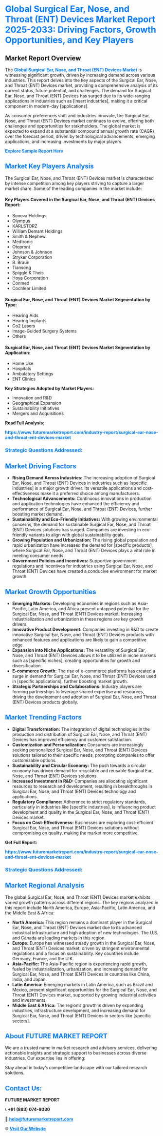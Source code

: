 <h1 style="color: #007BFF;">Global Surgical Ear, Nose, and Throat (ENT) Devices Market Report 2025-2033: Driving Factors, Growth Opportunities, and Key Players</h1>

<section id="overview">
<h2>Market Report Overview</h2>
<p>The <a href="https://www.futuremarketreport.com/industry-report/surgical-ear-nose-and-throat-ent-devices-market" style="color: #007BFF; text-decoration: none;"><strong>Global Surgical Ear, Nose, and Throat (ENT) Devices Market</strong></a> is witnessing significant growth, driven by increasing demand across various industries. This report delves into the key aspects of the Surgical Ear, Nose, and Throat (ENT) Devices market, providing a comprehensive analysis of its current status, future potential, and challenges. The demand for Surgical Ear, Nose, and Throat (ENT) Devices has surged due to its wide-ranging applications in industries such as [insert industries], making it a critical component in modern-day [applications].</p>
<p>As consumer preferences shift and industries innovate, the Surgical Ear, Nose, and Throat (ENT) Devices market continues to evolve, offering both challenges and opportunities for stakeholders. The global market is expected to expand at a substantial compound annual growth rate (CAGR) over the forecast period, driven by technological advancements, emerging applications, and increasing investments by major players.</p>
</section>

<section id="overview">
<p><a href="https://www.futuremarketreport.com/request-sample/reportId=77705" style="color: #007BFF; text-decoration: none;"><strong>Explore Sample Report Here</strong></a></p>
</section>

<section id="key-players">
<h2 style="color: #007BFF;">Market Key Players Analysis</h2>
<p>The Surgical Ear, Nose, and Throat (ENT) Devices market is characterized by intense competition among key players striving to capture a larger market share. Some of the leading companies in the market include:</p>
<h4>Key Players Covered in the Surgical Ear, Nose, and Throat (ENT) Devices Report:</h4>
<ul><li>Sonova Holdings</li><li>Olympus</li><li>KARLSTORZ</li><li>William Demant Holdings</li><li>Smith &amp; Nephew</li><li>Medtronic</li><li>Otopront</li><li>Johnson &amp; Johnson</li><li>Stryker Corporation</li><li>B. Braun</li><li>Tiansong</li><li>Spiggle &amp; Theis</li><li>Hoya Corporation</li><li>Conmed</li><li>Cochlear Limited</li></ul>
<h4>Surgical Ear, Nose, and Throat (ENT) Devices Market Segmentation by Type:</h4>
<ul><li>Hearing Aids</li><li>Hearing Implants</li><li>Co2 Lasers</li><li>Image-Guided Surgery Systems</li><li>Others</li></ul>

<h4>Surgical Ear, Nose, and Throat (ENT) Devices Market Segmentation by Application:</h4>
<ul><li>Home Use</li><li>Hospitals</li><li>Ambulatory Settings</li><li>ENT Clinics</li></ul>
<p><strong>Key Strategies Adopted by Market Players:</strong></p>
<ul>
<li>Innovation and R&D</li>
<li>Geographical Expansion</li>
<li>Sustainability Initiatives</li>
<li>Mergers and Acquisitions</li>
</ul>
</section>

<section>
<p><strong>Read Full Analysis: </strong></p><a href="https://www.futuremarketreport.com/industry-report/surgical-ear-nose-and-throat-ent-devices-market" style="color: #007BFF; text-decoration: none;"><strong>https://www.futuremarketreport.com/industry-report/surgical-ear-nose-and-throat-ent-devices-market</strong></a>
<h3 style="color: #007BFF;">Strategic Questions Addressed:</h3>
</section>

<section id="driving-factors">
<h2 style="color: #007BFF;">Market Driving Factors</h2>
<ul>
<li><strong>Rising Demand Across Industries:</strong> The increasing adoption of Surgical Ear, Nose, and Throat (ENT) Devices in industries such as [specific industries] is a major growth driver. Its versatile applications and cost-effectiveness make it a preferred choice among manufacturers.</li>
<li><strong>Technological Advancements:</strong> Continuous innovations in production and application technologies have enhanced the efficiency and performance of Surgical Ear, Nose, and Throat (ENT) Devices, further boosting market demand.</li>
<li><strong>Sustainability and Eco-Friendly Initiatives:</strong> With growing environmental concerns, the demand for sustainable Surgical Ear, Nose, and Throat (ENT) Devices solutions has surged. Companies are investing in eco-friendly variants to align with global sustainability goals.</li>
<li><strong>Growing Population and Urbanization:</strong> The rising global population and rapid urbanization have increased the demand for [specific products], where Surgical Ear, Nose, and Throat (ENT) Devices plays a vital role in meeting consumer needs.</li>
<li><strong>Government Policies and Incentives:</strong> Supportive government regulations and incentives for industries using Surgical Ear, Nose, and Throat (ENT) Devices have created a conducive environment for market growth.</li>
</ul>
</section>

<section id="growth-opportunities">
<h2 style="color: #007BFF;">Market Growth Opportunities</h2>
<ul>
<li><strong>Emerging Markets:</strong> Developing economies in regions such as Asia-Pacific, Latin America, and Africa present untapped potential for the Surgical Ear, Nose, and Throat (ENT) Devices market. Increasing industrialization and urbanization in these regions are key growth drivers.</li>
<li><strong>Innovative Product Development:</strong> Companies investing in R&D to create innovative Surgical Ear, Nose, and Throat (ENT) Devices products with enhanced features and applications are likely to gain a competitive edge.</li>
<li><strong>Expansion into Niche Applications:</strong> The versatility of Surgical Ear, Nose, and Throat (ENT) Devices allows it to be utilized in niche markets such as [specific niches], creating opportunities for growth and diversification.</li>
<li><strong>E-commerce Growth:</strong> The rise of e-commerce platforms has created a surge in demand for Surgical Ear, Nose, and Throat (ENT) Devices used in [specific applications], further boosting market growth.</li>
<li><strong>Strategic Partnerships and Collaborations:</strong> Industry players are forming partnerships to leverage shared expertise and resources, driving the development and adoption of Surgical Ear, Nose, and Throat (ENT) Devices products globally.</li>
</ul>
</section>

<section id="trending-factors">
<h2 style="color: #007BFF;">Market Trending Factors</h2>
<ul>
<li><strong>Digital Transformation:</strong> The integration of digital technologies in the production and distribution of Surgical Ear, Nose, and Throat (ENT) Devices has improved efficiency and customer satisfaction.</li>
<li><strong>Customization and Personalization:</strong> Consumers are increasingly seeking personalized Surgical Ear, Nose, and Throat (ENT) Devices solutions tailored to their specific needs, prompting companies to offer customizable options.</li>
<li><strong>Sustainability and Circular Economy:</strong> The push towards a circular economy has driven demand for recyclable and reusable Surgical Ear, Nose, and Throat (ENT) Devices solutions.</li>
<li><strong>Increased Investment in R&D:</strong> Companies are allocating significant resources to research and development, resulting in breakthroughs in Surgical Ear, Nose, and Throat (ENT) Devices technology and applications.</li>
<li><strong>Regulatory Compliance:</strong> Adherence to strict regulatory standards, particularly in industries like [specific industries], is influencing product development and quality in the Surgical Ear, Nose, and Throat (ENT) Devices market.</li>
<li><strong>Focus on Cost-Effectiveness:</strong> Businesses are exploring cost-efficient Surgical Ear, Nose, and Throat (ENT) Devices solutions without compromising on quality, making the market more competitive.</li>
</ul>
</section>

<section>
<p><strong>Get Full Report: </strong></p><a href="https://www.futuremarketreport.com/industry-report/surgical-ear-nose-and-throat-ent-devices-market" style="color: #007BFF; text-decoration: none;"><strong>https://www.futuremarketreport.com/industry-report/surgical-ear-nose-and-throat-ent-devices-market</strong></a>
<h3 style="color: #007BFF;">Strategic Questions Addressed:</h3>
</section>


<section id="regional-analysis">
<h2 style="color: #007BFF;">Market Regional Analysis</h2>
<p>The global Surgical Ear, Nose, and Throat (ENT) Devices market exhibits varied growth patterns across different regions. The key regions analyzed in this report include North America, Europe, Asia-Pacific, Latin America, and the Middle East & Africa:</p>
<ul>
<li><strong>North America:</strong> This region remains a dominant player in the Surgical Ear, Nose, and Throat (ENT) Devices market due to its advanced industrial infrastructure and high adoption of new technologies. The U.S. and Canada are leading markets in this region.</li>
<li><strong>Europe:</strong> Europe has witnessed steady growth in the Surgical Ear, Nose, and Throat (ENT) Devices market, driven by stringent environmental regulations and a focus on sustainability. Key countries include Germany, France, and the U.K.</li>
<li><strong>Asia-Pacific:</strong> The Asia-Pacific region is experiencing rapid growth, fueled by industrialization, urbanization, and increasing demand for Surgical Ear, Nose, and Throat (ENT) Devices in countries like China, India, and Japan.</li>
<li><strong>Latin America:</strong> Emerging markets in Latin America, such as Brazil and Mexico, present significant opportunities for the Surgical Ear, Nose, and Throat (ENT) Devices market, supported by growing industrial activities and investments.</li>
<li><strong>Middle East & Africa:</strong> The region’s growth is driven by expanding industries, infrastructure development, and increasing demand for Surgical Ear, Nose, and Throat (ENT) Devices in sectors like [specific sectors].</li>
</ul>
</section>

<footer>
<h2 style="color: #007BFF;">About FUTURE MARKET REPORT</h2>
<p>We are a trusted name in market research and advisory services, delivering actionable insights and strategic support to businesses across diverse industries. Our expertise lies in offering:</p>

<p>Stay ahead in today’s competitive landscape with our tailored research solutions.</p>

<h2 style="color: #007BFF;">Contact Us:</h2>
<p><strong>FUTURE MARKET REPORT</strong></p>
<p>📞 <strong>+91 (883) 074-8030</strong></p>
<p>📧 <strong><a href="mailto:help@futuremarketreport.com" style="color: #007BFF;">help@futuremarketreport.com</a></strong></p>
<p>🌐 <strong><a href="https://www.futuremarketreport.com/" style="color: #007BFF;">Visit Our Website</a></strong></p>
</footer>